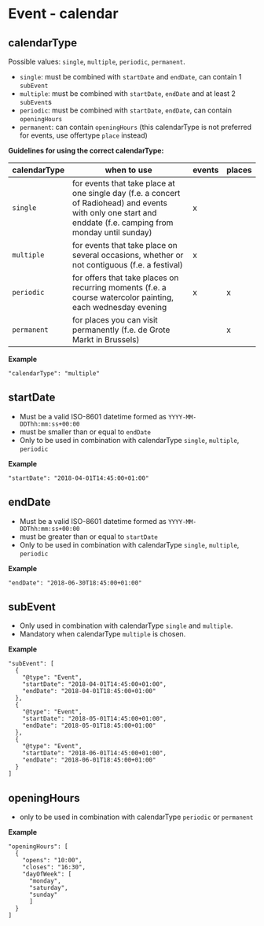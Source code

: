 ---
---

# Event - calendar

## calendarType

Possible values: `single`, `multiple`, `periodic`, `permanent`.
* `single`: must be combined with `startDate` and `endDate`, can contain 1 `subEvent`
* `multiple`: must be combined with `startDate`, `endDate` and at least 2 `subEvent`s
* `periodic`: must be combined with `startDate`, `endDate`, can contain `openingHours`
* `permanent`: can contain `openingHours` (this calendarType is not preferred for events, use offertype `place` instead)

**Guidelines for using the correct calendarType:**

| calendarType | when to use | events | places |
| -- | -- | -- | -- |
| `single` | for events that take place at one single day (f.e. a concert of Radiohead) and events with only one start and enddate (f.e. camping from monday until sunday) | x |  |
| `multiple` | for events that take place on several occasions, whether or not contiguous (f.e. a festival) | x |  |
| `periodic`  | for offers that take places on recurring moments (f.e. a course watercolor painting, each wednesday evening | x | x |
| `permanent`  | for places you can visit permanently (f.e. de Grote Markt in Brussels) |  | x |

**Example**

```
"calendarType": "multiple"
```

## startDate

* Must be a valid ISO-8601 datetime formed as `YYYY-MM-DDThh:mm:ss+00:00`
* must be smaller than or equal to `endDate`
* Only to be used in combination with calendarType `single`, `multiple`, `periodic`

**Example**

```
"startDate": "2018-04-01T14:45:00+01:00"
```

## endDate

* Must be a valid ISO-8601 datetime formed as `YYYY-MM-DDThh:mm:ss+00:00`
* must be greater than or equal to `startDate`
* Only to be used in combination with calendarType `single`, `multiple`, `periodic`

**Example**

```
"endDate": "2018-06-30T18:45:00+01:00"
```

## subEvent

* Only used in combination with calendarType `single` and `multiple`.
* Mandatory when calendarType `multiple` is chosen.

**Example**

```
"subEvent": [
  {
    "@type": "Event",
    "startDate": "2018-04-01T14:45:00+01:00",
    "endDate": "2018-04-01T18:45:00+01:00"
  },
  {
    "@type": "Event",
    "startDate": "2018-05-01T14:45:00+01:00",
    "endDate": "2018-05-01T18:45:00+01:00"
  },
  {
    "@type": "Event",
    "startDate": "2018-06-01T14:45:00+01:00",
    "endDate": "2018-06-01T18:45:00+01:00"
  }
]
```

## openingHours

* only to be used in combination with calendarType `periodic` or `permanent`

**Example**

```
"openingHours": [
  {
    "opens": "10:00",
    "closes": "16:30",
    "dayOfWeek": [
      "monday",
      "saturday",
      "sunday"
      ]
  }
]
```

